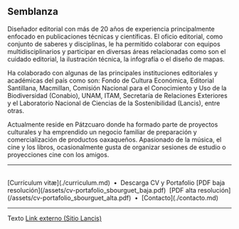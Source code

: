 ## Semblanza

Diseñador editorial con más de 20 años de experiencia principalmente enfocado en publicaciones técnicas y científicas. El oficio editorial, como conjunto de saberes y disciplinas, le ha permitido colaborar con equipos multidisciplinarios y participar en diversas áreas relacionadas como son el cuidado editorial, la ilustración técnica, la infografía o el diseño de mapas.

Ha colaborado con algunas de las principales instituciones editoriales y académicas del país como son: Fondo de Cultura Económica, Editorial Santillana, Macmillan, Comisión Nacional para el Conocimiento y Uso de la Biodiversidad (Conabio), UNAM, ITAM, Secretaría de Relaciones Exteriores y el Laboratorio Nacional de Ciencias de la Sostenibilidad (Lancis), entre otras.

Actualmente reside en Pátzcuaro donde ha formado parte de proyectos culturales y ha emprendido un negocio familiar de preparación y comercialización de productos oaxaqueños. Apasionado de la música, el cine y los libros, ocasionalmente gusta de organizar sesiones de estudio o proyecciones cine con los amigos.

---
<br>
[Currículum vitæ](./curriculum.md)&nbsp;&nbsp;•&nbsp;&nbsp;Descarga CV y Portafolio [PDF baja resolución](/assets/cv-portafolio_sbourguet_baja.pdf)&nbsp;&nbsp;[PDF alta resolución](/assets/cv-portafolio_sbourguet_alta.pdf)&nbsp;&nbsp;•&nbsp;&nbsp;[Contacto](./contacto.md)

---

Texto <a href="https://lancis.ecologia.unam.mx" target="_blank">Link externo (Sitio Lancis)</a>
